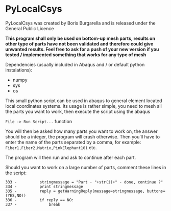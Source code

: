 # PyLocalCsys

PyLocalCsys was created by Boris Burgarella and is released under the General Public Licence

<b>This program shall only be used on bottom-up mesh parts, results on other type of parts have not been validated and therefore
could give unwanted results. Feel free to ask for a push of your new version if you tested / implemented something that works for any type of mesh</b>

Dependencies (usually included in Abaqus and / or default python instalations):
- numpy
- sys
- os

This small python script can be used in abaqus to general element located local coordinates systems.
Its usage is rather simple, you need to mesh all the parts you want to work, then execute the script using the abaqus

`File -> Run Script...` function

You will then be asked how many parts you want to work on, the answer should be a integer, the program will crash otherwise.
Then you'll have to enter the name of the parts separated by a comma, for example:
`Fiber1,Fiber2,Matrix,PinkElephant101` etc.

The program will then run and ask to continue after each part.

Should you want to work on a large number of parts, comment these lines in the script:  

`333 -			stringmessage = "Part - "+str(i)+" - done, continue ?"` <br /> 
`334 -			print stringmessage`  <br />
`335 -			reply = getWarningReply(message=stringmessage, buttons=(YES,NO))`  <br />
`336 -			if reply == NO:`	  <br />
`337 -				break`  <br />
